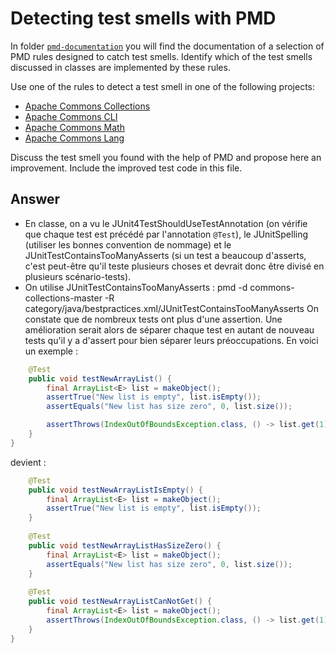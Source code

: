 # Detecting test smells with PMD

In folder [`pmd-documentation`](../pmd-documentation) you will find the documentation of a selection of PMD rules designed to catch test smells.
Identify which of the test smells discussed in classes are implemented by these rules.

Use one of the rules to detect a test smell in one of the following projects:

- [Apache Commons Collections](https://github.com/apache/commons-collections)
- [Apache Commons CLI](https://github.com/apache/commons-cli)
- [Apache Commons Math](https://github.com/apache/commons-math)
- [Apache Commons Lang](https://github.com/apache/commons-lang)

Discuss the test smell you found with the help of PMD and propose here an improvement.
Include the improved test code in this file.

## Answer

- En classe, on a vu le JUnit4TestShouldUseTestAnnotation (on vérifie que chaque test est précédé par l'annotation `@Test`), le JUnitSpelling (utiliser les bonnes convention de nommage) et le JUnitTestContainsTooManyAsserts (si un test a beaucoup d'asserts, c'est peut-être qu'il teste plusieurs choses et devrait donc être divisé en plusieurs scénario-tests).
- On utilise JUnitTestContainsTooManyAsserts : pmd -d commons-collections-master -R category/java/bestpractices.xml/JUnitTestContainsTooManyAsserts
On constate que de nombreux tests ont plus d'une assertion. Une amélioration serait alors de séparer chaque test en autant de nouveau tests qu'il y a d'assert pour bien séparer leurs préoccupations. En voici un exemple :
```Java
    @Test
    public void testNewArrayList() {
        final ArrayList<E> list = makeObject();
        assertTrue("New list is empty", list.isEmpty());
        assertEquals("New list has size zero", 0, list.size());

        assertThrows(IndexOutOfBoundsException.class, () -> list.get(1));
    }
}
```
devient :
```Java
    @Test
    public void testNewArrayListIsEmpty() {
        final ArrayList<E> list = makeObject();
        assertTrue("New list is empty", list.isEmpty());
    }
    
    @Test
    public void testNewArrayListHasSizeZero() {
        final ArrayList<E> list = makeObject();
        assertEquals("New list has size zero", 0, list.size());
    }
    
    @Test
    public void testNewArrayListCanNotGet() {
        final ArrayList<E> list = makeObject();
        assertThrows(IndexOutOfBoundsException.class, () -> list.get(1));
    }
}
```
